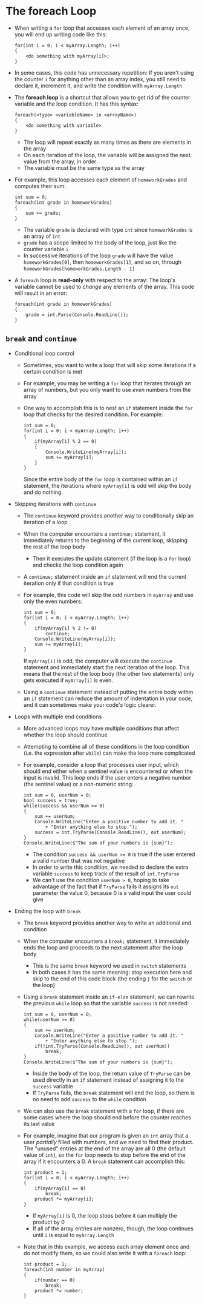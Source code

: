# The foreach Loop

- When writing a `for` loop that accesses each element of an array once, you will end up writing code like this:

    ```
    for(int i = 0; i < myArray.Length; i++)
    {
        <do something with myArray[i]>;
    }
    ```

- In some cases, this code has unnecessary repetition: If you aren't using the counter `i` for anything other than an array index, you still need to declare it, increment it, and write the condition with `myArray.Length`

- The **foreach loop** is a shortcut that allows you to get rid of the counter variable and the loop condition. It has this syntax:

    ```
    foreach(<type> <variableName> in <arrayName>)
    {
        <do something with variable>
    }
    ```

    - The loop will repeat exactly as many times as there are elements in the array
    - On each iteration of the loop, the variable will be assigned the next value from the array, in order
    - The variable must be the same type as the array

- For example, this loop accesses each element of `homeworkGrades` and computes their sum:

    ```
    int sum = 0;
    foreach(int grade in homeworkGrades)
    {
        sum += grade;
    }
    ```

    - The variable `grade` is declared with type `int` since `homeworkGrades` is an array of `int`
    - `grade` has a scope limited to the body of the loop, just like the counter variable `i`
    - In successive iterations of the loop `grade` will have the value `homeworkGrades[0]`, then `homeworkGrades[1]`, and so on, through `homeworkGrades[homeworkGrades.Length - 1]`

- A `foreach` loop is **read-only** with respect to the array: The loop's variable cannot be used to *change* any elements of the array. This code will result in an error:

    ```
    foreach(int grade in homeworkGrades)
    {
        grade = int.Parse(Console.ReadLine());
    }
    ```

## `break` and `continue`

- Conditional loop control

    - Sometimes, you want to write a loop that will skip some iterations if a certain condition is met

    - For example, you may be writing a `for` loop that iterates through an array of numbers, but you only want to use *even* numbers from the array

    - One way to accomplish this is to nest an `if` statement inside the `for` loop that checks for the desired condition. For example:

        ```
        int sum = 0;
        for(int i = 0; i < myArray.Length; i++)
        {
            if(myArray[i] % 2 == 0)
            {
                Console.WriteLine(myArray[i]);
                sum += myArray[i];
            }
        }
        ```

      Since the entire body of the `for` loop is contained within an `if` statement, the iterations where `myArray[i]` is odd will skip the body and do nothing.

- Skipping iterations with `continue`

    - The `continue` keyword provides another way to conditionally skip an iteration of a loop

    - When the computer encounters a `continue;` statement, it immediately returns to the beginning of the current loop, skipping the rest of the loop body

        - Then it executes the update statement (if the loop is a `for` loop) and checks the loop condition again

    - A `continue;` statement inside an `if` statement will end the current iteration only if that condition is true

    - For example, this code will skip the odd numbers in `myArray` and use only the even numbers:

        ```
        int sum = 0;
        for(int i = 0; i < myArray.Length; i++)
        {
            if(myArray[i] % 2 != 0)
                continue;
            Console.WriteLine(myArray[i]);
            sum += myArray[i];
        }
        ```

      If `myArray[i]` is odd, the computer will execute the `continue` statement and immediately start the next iteration of the loop. This means that the rest of the loop body (the other two statements) only gets executed if `myArray[i]` is even.

    - Using a `continue` statement instead of putting the entire body within an `if` statement can reduce the amount of indentation in your code, and it can sometimes make your code's logic clearer.

- Loops with multiple end conditions

    - More advanced loops may have multiple conditions that affect whether the loop should continue

    - Attempting to combine all of these conditions in the loop condition (i.e. the expression after `while`) can make the loop more complicated

    - For example, consider a loop that processes user input, which should end either when a sentinel value is encountered or when the input is invalid. This loop ends if the user enters a negative number (the sentinel value) or a non-numeric string:

        ```
        int sum = 0, userNum = 0;
        bool success = true;
        while(success && userNum >= 0)
        {
            sum += userNum;
            Console.WriteLine("Enter a positive number to add it. "
                + "Enter anything else to stop.");
            success = int.TryParse(Console.ReadLine(), out userNum);
        }
        Console.WriteLine($"The sum of your numbers is {sum}");
        ```

        - The condition `success && userNum >= 0` is true if the user entered a valid number that was not negative
        - In order to write this condition, we needed to declare the extra variable `success` to keep track of the result of `int.TryParse`
        - We can't use the condition `userNum > 0`, hoping to take advantage of the fact that if `TryParse` fails it assigns its `out` parameter the value 0, because 0 is a valid input the user could give

- Ending the loop with `break`

    - The `break` keyword provides another way to write an additional end condition

    - When the computer encounters a `break;` statement, it immediately ends the loop and proceeds to the next statement after the loop body

        - This is the same `break` keyword we used in `switch` statements
        - In both cases it has the same meaning: stop execution here and skip to the end of this code block (the ending `}` for the `switch` or the loop)

    - Using a `break` statement inside an `if-else` statement, we can rewrite the previous `while` loop so that the variable `success` is not needed:

        ```
        int sum = 0, userNum = 0;
        while(userNum >= 0)
        {
            sum += userNum;
            Console.WriteLine("Enter a positive number to add it. "
                + "Enter anything else to stop.");
            if(!int.TryParse(Console.ReadLine(), out userNum))
                break;
        }
        Console.WriteLine($"The sum of your numbers is {sum}");
        ```

        - Inside the body of the loop, the return value of `TryParse` can be used directly in an `if` statement instead of assigning it to the `success` variable
        - If `TryParse` fails, the `break` statement will end the loop, so there is no need to add `success` to the `while` condition

    - We can also use the `break` statement with a `for` loop, if there are some cases where the loop should end before the counter reaches its last value

    - For example, imagine that our program is given an `int` array that a user *partially* filled with numbers, and we need to find their product. The "unused" entries at the end of the array are all 0 (the default value of `int`), so the `for` loop needs to stop before the end of the array if it encounters a 0. A `break` statement can accomplish this:

        ```
        int product = 1;
        for(int i = 0; i < myArray.Length; i++)
        {
            if(myArray[i] == 0)
                break;
            product *= myArray[i];
        }
        ```

        - If `myArray[i]` is 0, the loop stops before it can multiply the product by 0
        - If all of the array entries are nonzero, though, the loop continues until `i` is equal to `myArray.Length`

    - Note that in this example, we access each array element once and do not modify them, so we could also write it with a `foreach` loop:

        ```
        int product = 1;
        foreach(int number in myArray)
        {
            if(number == 0)
                break;
            product *= number;
        }
        ```
